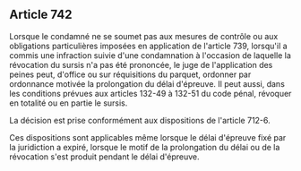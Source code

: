 Article 742
----
Lorsque le condamné ne se soumet pas aux mesures de contrôle ou aux obligations
particulières imposées en application de l'article 739, lorsqu'il a commis une
infraction suivie d'une condamnation à l'occasion de laquelle la révocation du
sursis n'a pas été prononcée, le juge de l'application des peines peut, d'office
ou sur réquisitions du parquet, ordonner par ordonnance motivée la prolongation
du délai d'épreuve. Il peut aussi, dans les conditions prévues aux articles
132-49 à 132-51 du code pénal, révoquer en totalité ou en partie le sursis.

La décision est prise conformément aux dispositions de l'article 712-6.

Ces dispositions sont applicables même lorsque le délai d'épreuve fixé par la
juridiction a expiré, lorsque le motif de la prolongation du délai ou de la
révocation s'est produit pendant le délai d'épreuve.
